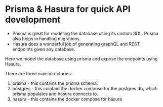 # Prisma & Hasura for quick API development


- Prisma is great for modeling the database using its custom SDL. Prisma also 
helps in handling migrations.
- Hasura does a wonderful job of generating graphQL and REST endpoints given 
any database.

Here we model the database using prisma and expose the endpoints using Hasura.


There are three main directories:

1. prisma - this contains the prisma schema.
2. postgres - this cointain the docker compose for the postgres db, which prisma populates and hasura connects to.
3. hasura - this contains the docker compose for hasura
